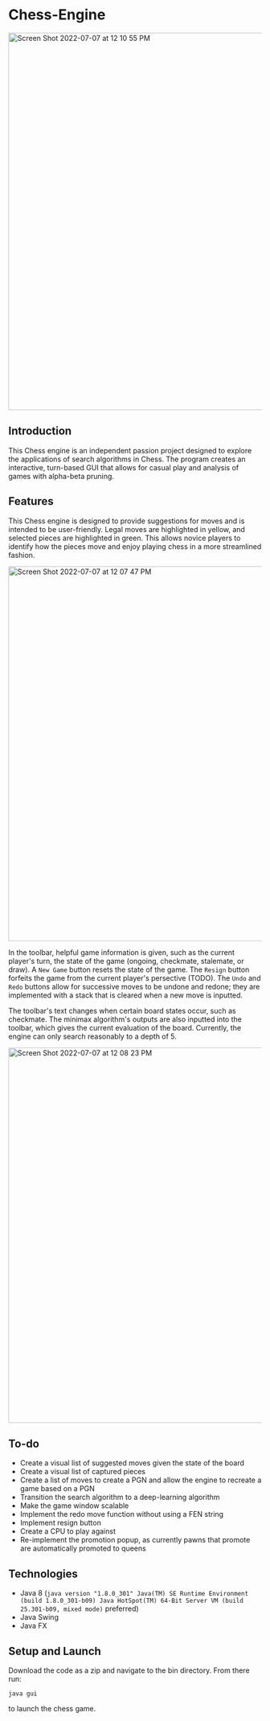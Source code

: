 # Chess-Engine
<img width="751" alt="Screen Shot 2022-07-07 at 12 10 55 PM" src="https://user-images.githubusercontent.com/66751933/177831277-7d1a0074-95bf-46f3-b477-e46a125d12eb.png">

## Introduction
This Chess engine is an independent passion project designed to explore the applications of search algorithms in Chess. The program creates an interactive, turn-based GUI that allows for casual play and analysis of games with alpha-beta pruning.

## Features
This Chess engine is designed to provide suggestions for moves and is intended to be user-friendly. Legal moves are highlighted in yellow, and selected pieces are highlighted in green. This allows novice players to identify how the pieces move and enjoy playing chess in a more streamlined fashion. 

<img width="746" alt="Screen Shot 2022-07-07 at 12 07 47 PM" src="https://user-images.githubusercontent.com/66751933/177836076-5ad1b184-d165-4ca1-b774-3a212b867407.png">

In the toolbar, helpful game information is given, such as the current player's turn, the state of the game (ongoing, checkmate, stalemate, or draw). A ```New Game``` button resets the state of the game. The ```Resign``` button forfeits the game from the current player's persective (TODO). The ```Undo``` and ```Redo``` buttons allow for successive moves to be undone and redone; they are implemented with a stack that is cleared when a new move is inputted.

The toolbar's text changes when certain board states occur, such as checkmate. The minimax algorithm's outputs are also inputted into the toolbar, which gives the current evaluation of the board. Currently, the engine can only search reasonably to a depth of 5.

<img width="747" alt="Screen Shot 2022-07-07 at 12 08 23 PM" src="https://user-images.githubusercontent.com/66751933/177836508-92449fc6-5218-462e-8886-ca5ccb63a6aa.png">

## To-do
* Create a visual list of suggested moves given the state of the board
* Create a visual list of captured pieces
* Create a list of moves to create a PGN and allow the engine to recreate a game based on a PGN
* Transition the search algorithm to a deep-learning algorithm
* Make the game window scalable
* Implement the redo move function without using a FEN string
* Implement resign button
* Create a CPU to play against
* Re-implement the promotion popup, as currently pawns that promote are automatically promoted to queens

## Technologies
* Java 8 (```java version "1.8.0_301"
Java(TM) SE Runtime Environment (build 1.8.0_301-b09)
Java HotSpot(TM) 64-Bit Server VM (build 25.301-b09, mixed mode)``` preferred)
* Java Swing
* Java FX

## Setup and Launch
Download the code as a zip and navigate to the bin directory. From there run:

```java gui``` 

to launch the chess game.
